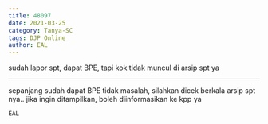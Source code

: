 ```yaml
---
title: 48097
date: 2021-03-25
category: Tanya-SC
tags: DJP Online
author: EAL
---
```


sudah lapor spt, dapat BPE, tapi kok tidak muncul di arsip spt ya

---

sepanjang sudah dapat BPE tidak masalah, silahkan dicek berkala arsip spt nya.. jika ingin ditampilkan, boleh diinformasikan ke kpp ya

`EAL`
